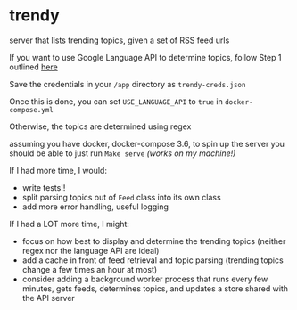 # trendy
server that lists trending topics, given a set of RSS feed urls

If you want to use Google Language API to determine topics, follow Step 1 outlined [here](https://cloud.google.com/natural-language/docs/quickstart-client-libraries?authuser=1#before-you-begin)

Save the credentials in your `/app` directory as `trendy-creds.json`

Once this is done, you can set `USE_LANGUAGE_API` to `true` in `docker-compose.yml`

Otherwise, the topics are determined using regex

assuming you have docker, docker-compose 3.6,
to spin up the server you should be able to just run `Make serve` _(works on my machine!)_

If I had more time, I would:
- write tests!!
- split parsing topics out of `Feed` class into its own class
- add more error handling, useful logging

If I had a LOT more time, I might:
- focus on how best to display and determine the trending topics (neither regex nor the language API are ideal)
- add a cache in front of feed retrieval and topic parsing (trending topics change a few times an hour at most)
- consider adding a background worker process that runs every few minutes, gets feeds, determines topics,
and updates a store shared with the API server

